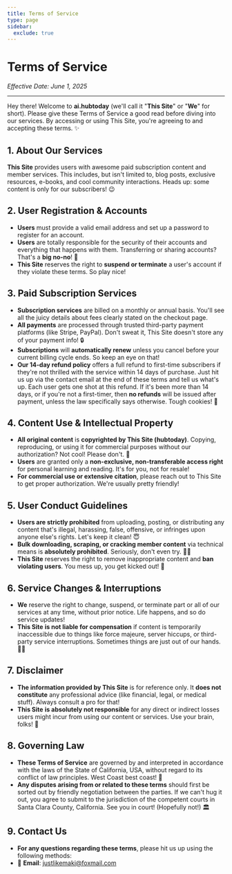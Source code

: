 ```yaml
---
title: Terms of Service
type: page
sidebar:
  exclude: true
---
```

# Terms of Service

*Effective Date: June 1, 2025*

---

Hey there! Welcome to **ai.hubtoday** (we'll call it "**This Site**" or "**We**" for short). Please give these Terms of Service a good read before diving into our services. By accessing or using This Site, you're agreeing to and accepting these terms. ✨

## 1. About Our Services

**This Site** provides users with awesome paid subscription content and member services. This includes, but isn't limited to, blog posts, exclusive resources, e-books, and cool community interactions. Heads up: some content is only for our subscribers! 😉

## 2. User Registration & Accounts

*   **Users** must provide a valid email address and set up a password to register for an account.
*   **Users** are totally responsible for the security of their accounts and everything that happens with them. Transferring or sharing accounts? That's a **big no-no**! 🚫
*   **This Site** reserves the right to **suspend or terminate** a user's account if they violate these terms. So play nice!

## 3. Paid Subscription Services

*   **Subscription services** are billed on a monthly or annual basis. You'll see all the juicy details about fees clearly stated on the checkout page.
*   **All payments** are processed through trusted third-party payment platforms (like Stripe, PayPal). Don't sweat it, This Site doesn't store any of your payment info! 🔒
*   **Subscriptions** will **automatically renew** unless you cancel before your current billing cycle ends. So keep an eye on that!
*   **Our 14-day refund policy** offers a full refund to first-time subscribers if they're not thrilled with the service within 14 days of purchase. Just hit us up via the contact email at the end of these terms and tell us what's up. Each user gets one shot at this refund. If it's been more than 14 days, or if you're not a first-timer, then **no refunds** will be issued after payment, unless the law specifically says otherwise. Tough cookies! 🍪

## 4. Content Use & Intellectual Property

*   **All original content** is **copyrighted by This Site (hubtoday)**. Copying, reproducing, or using it for commercial purposes without our authorization? Not cool! Please don't. 🙏
*   **Users** are granted only a **non-exclusive, non-transferable access right** for personal learning and reading. It's for you, not for resale!
*   **For commercial use or extensive citation**, please reach out to This Site to get proper authorization. We're usually pretty friendly!

## 5. User Conduct Guidelines

*   **Users are strictly prohibited** from uploading, posting, or distributing any content that's illegal, harassing, false, offensive, or infringes upon anyone else's rights. Let's keep it clean! 😇
*   **Bulk downloading, scraping, or cracking member content** via technical means is **absolutely prohibited**. Seriously, don't even try. 🙅‍♀️
*   **This Site** reserves the right to remove inappropriate content and **ban violating users**. You mess up, you get kicked out! 👋

## 6. Service Changes & Interruptions

*   **We** reserve the right to change, suspend, or terminate part or all of our services at any time, without prior notice. Life happens, and so do service updates!
*   **This Site** **is not liable for compensation** if content is temporarily inaccessible due to things like force majeure, server hiccups, or third-party service interruptions. Sometimes things are just out of our hands. 🤷‍♀️

## 7. Disclaimer

*   **The information provided by This Site** is for reference only. It **does not constitute** any professional advice (like financial, legal, or medical stuff). Always consult a pro for that!
*   **This Site** **is absolutely not responsible** for any direct or indirect losses users might incur from using our content or services. Use your brain, folks! 🧠

## 8. Governing Law

*   **These Terms of Service** are governed by and interpreted in accordance with the laws of the State of California, USA, without regard to its conflict of law principles. West Coast best coast! 🌴
*   **Any disputes arising from or related to these terms** should first be sorted out by friendly negotiation between the parties. If we can't hug it out, you agree to submit to the jurisdiction of the competent courts in Santa Clara County, California. See you in court! (Hopefully not!) 🏛️

## 9. Contact Us

*   **For any questions regarding these terms**, please hit us up using the following methods:
*   📧 **Email**: [justlikemaki@foxmail.com](mailto:justlikemaki@foxmail.com)